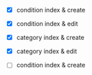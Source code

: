 - [x] condition index & create
- [x] condition index & edit


- [x] category index & create
- [x] category index & edit
  
- [ ] condition index & create
